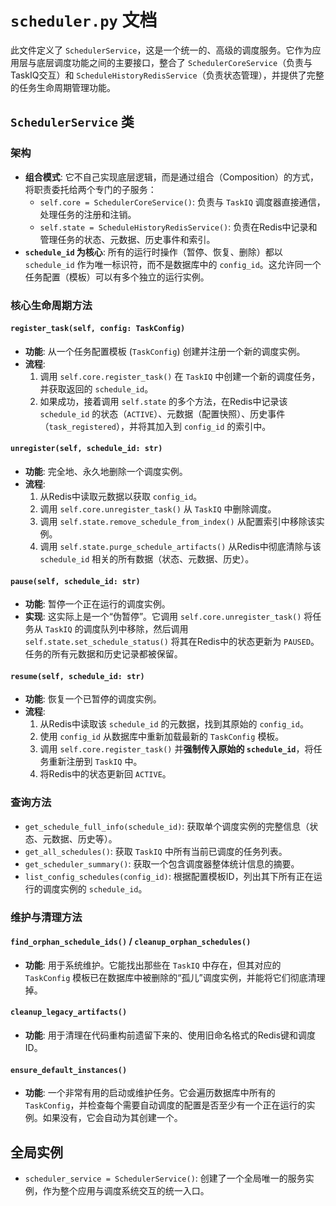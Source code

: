 # `scheduler.py` 文档

此文件定义了 `SchedulerService`，这是一个统一的、高级的调度服务。它作为应用层与底层调度功能之间的主要接口，整合了 `SchedulerCoreService`（负责与TaskIQ交互）和 `ScheduleHistoryRedisService`（负责状态管理），并提供了完整的任务生命周期管理功能。

## `SchedulerService` 类

### 架构
- **组合模式**: 它不自己实现底层逻辑，而是通过组合（Composition）的方式，将职责委托给两个专门的子服务：
    - `self.core = SchedulerCoreService()`: 负责与 `TaskIQ` 调度器直接通信，处理任务的注册和注销。
    - `self.state = ScheduleHistoryRedisService()`: 负责在Redis中记录和管理任务的状态、元数据、历史事件和索引。
- **`schedule_id` 为核心**: 所有的运行时操作（暂停、恢复、删除）都以 `schedule_id` 作为唯一标识符，而不是数据库中的 `config_id`。这允许同一个任务配置（模板）可以有多个独立的运行实例。

### 核心生命周期方法

#### `register_task(self, config: TaskConfig)`
- **功能**: 从一个任务配置模板 (`TaskConfig`) 创建并注册一个新的调度实例。
- **流程**:
    1.  调用 `self.core.register_task()` 在 `TaskIQ` 中创建一个新的调度任务，并获取返回的 `schedule_id`。
    2.  如果成功，接着调用 `self.state` 的多个方法，在Redis中记录该 `schedule_id` 的状态（`ACTIVE`）、元数据（配置快照）、历史事件（`task_registered`），并将其加入到 `config_id` 的索引中。

#### `unregister(self, schedule_id: str)`
- **功能**: 完全地、永久地删除一个调度实例。
- **流程**:
    1.  从Redis中读取元数据以获取 `config_id`。
    2.  调用 `self.core.unregister_task()` 从 `TaskIQ` 中删除调度。
    3.  调用 `self.state.remove_schedule_from_index()` 从配置索引中移除该实例。
    4.  调用 `self.state.purge_schedule_artifacts()` 从Redis中彻底清除与该 `schedule_id` 相关的所有数据（状态、元数据、历史）。

#### `pause(self, schedule_id: str)`
- **功能**: 暂停一个正在运行的调度实例。
- **实现**: 这实际上是一个“伪暂停”。它调用 `self.core.unregister_task()` 将任务从 `TaskIQ` 的调度队列中移除，然后调用 `self.state.set_schedule_status()` 将其在Redis中的状态更新为 `PAUSED`。任务的所有元数据和历史记录都被保留。

#### `resume(self, schedule_id: str)`
- **功能**: 恢复一个已暂停的调度实例。
- **流程**:
    1.  从Redis中读取该 `schedule_id` 的元数据，找到其原始的 `config_id`。
    2.  使用 `config_id` 从数据库中重新加载最新的 `TaskConfig` 模板。
    3.  调用 `self.core.register_task()` 并**强制传入原始的 `schedule_id`**，将任务重新注册到 `TaskIQ` 中。
    4.  将Redis中的状态更新回 `ACTIVE`。

### 查询方法
- `get_schedule_full_info(schedule_id)`: 获取单个调度实例的完整信息（状态、元数据、历史等）。
- `get_all_schedules()`: 获取 `TaskIQ` 中所有当前已调度的任务列表。
- `get_scheduler_summary()`: 获取一个包含调度器整体统计信息的摘要。
- `list_config_schedules(config_id)`: 根据配置模板ID，列出其下所有正在运行的调度实例的 `schedule_id`。

### 维护与清理方法

#### `find_orphan_schedule_ids()` / `cleanup_orphan_schedules()`
- **功能**: 用于系统维护。它能找出那些在 `TaskIQ` 中存在，但其对应的 `TaskConfig` 模板已在数据库中被删除的“孤儿”调度实例，并能将它们彻底清理掉。

#### `cleanup_legacy_artifacts()`
- **功能**: 用于清理在代码重构前遗留下来的、使用旧命名格式的Redis键和调度ID。

#### `ensure_default_instances()`
- **功能**: 一个非常有用的启动或维护任务。它会遍历数据库中所有的 `TaskConfig`，并检查每个需要自动调度的配置是否至少有一个正在运行的实例。如果没有，它会自动为其创建一个。

## 全局实例
- `scheduler_service = SchedulerService()`: 创建了一个全局唯一的服务实例，作为整个应用与调度系统交互的统一入口。

